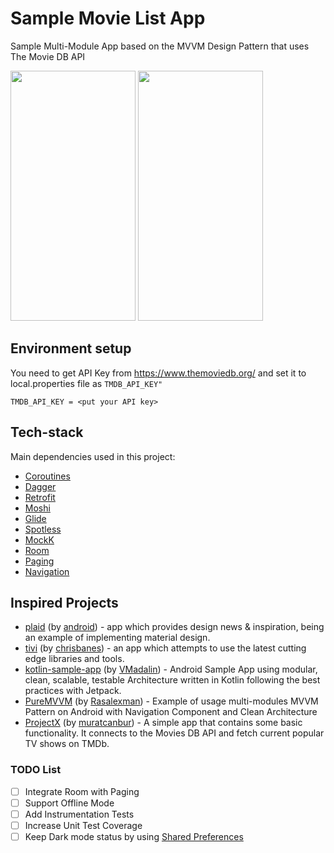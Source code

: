 # Sample Movie List App

Sample Multi-Module App based on the MVVM Design Pattern that uses The Movie DB API

<img src="https://github.com/yasintanriverdi/Movie-List-Sample/blob/master/images/home_dark.png" width="200" height="400">

<img src="https://github.com/yasintanriverdi/Movie-List-Sample/blob/master/images/detail_light.png" width="200" height="400">

## Environment setup

You need to get API Key from https://www.themoviedb.org/ and set it to local.properties file as `TMDB_API_KEY"`

```properties
TMDB_API_KEY = <put your API key>
```

## Tech-stack

Main dependencies used in this project:

* [Coroutines](https://kotlinlang.org/docs/reference/coroutines-overview.html)
* [Dagger](https://github.com/google/dagger)
* [Retrofit](https://github.com/square/retrofit)
* [Moshi](https://github.com/square/moshi)
* [Glide](https://github.com/bumptech/glide)
* [Spotless](https://github.com/diffplug/spotless/tree/master/plugin-gradle)
* [MockK](https://github.com/mockk/mockk)
* [Room](https://developer.android.com/topic/libraries/architecture/room)
* [Paging](https://developer.android.com/topic/libraries/architecture/paging)
* [Navigation](https://developer.android.com/guide/navigation)

## Inspired Projects

-   [plaid](https://github.com/android/plaid) (by [android](https://github.com/android)) - app which provides design news & inspiration, being an example of implementing material design.
-   [tivi](https://github.com/chrisbanes/tivi) (by [chrisbanes](https://github.com/chrisbanes)) - an app which attempts to use the latest cutting edge libraries and tools.
-   [kotlin-sample-app](https://github.com/VMadalin/kotlin-sample-app) (by [VMadalin](https://github.com/VMadalin)) - Android Sample App using modular, clean, scalable, testable Architecture written in Kotlin following the best practices with Jetpack.
-   [PureMVVM](https://github.com/Rasalexman/PureMVVM) (by [Rasalexman](https://github.com/Rasalexman)) - Example of usage multi-modules MVVM Pattern on Android with Navigation Component and Clean Architecture
-   [ProjectX](https://github.com/muratcanbur/ProjectX) (by [muratcanbur](https://github.com/muratcanbur)) - A simple app that contains some basic functionality. It connects to the Movies DB API and fetch current popular TV shows on TMDb.

### TODO List
- [ ] Integrate Room with Paging
- [ ] Support Offline Mode
- [ ] Add Instrumentation Tests
- [ ] Increase Unit Test Coverage
- [ ] Keep Dark mode status by using [Shared Preferences](https://developer.android.com/reference/android/content/SharedPreferences)
